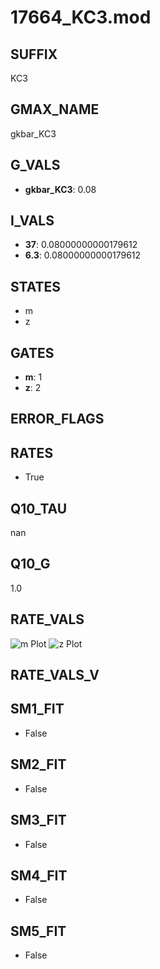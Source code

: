 # 17664_KC3.mod

## SUFFIX

KC3

## GMAX_NAME

gkbar_KC3

## G_VALS

- **gkbar_KC3**: 0.08

## I_VALS

- **37**: 0.08000000000179612
- **6.3**: 0.08000000000179612

## STATES

- m
- z

## GATES

- **m**: 1
- **z**: 2

## ERROR_FLAGS


## RATES

- True

## Q10_TAU

nan

## Q10_G

1.0

## RATE_VALS

![m Plot](/Users/pbozelos/Dropbox/icg-Chai-Panos/supermodels/output_markdown_files/KCa/17664_KC3.mod/images/m.png)
![z Plot](/Users/pbozelos/Dropbox/icg-Chai-Panos/supermodels/output_markdown_files/KCa/17664_KC3.mod/images/z.png)

## RATE_VALS_V

## SM1_FIT

- False

## SM2_FIT

- False

## SM3_FIT

- False

## SM4_FIT

- False

## SM5_FIT

- False

